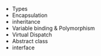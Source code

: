 - Types
- Encapsulation
- inheritance
- Variable binding & Polymorphism
- Virtual Dispatch
- Abstract class 
- interface
